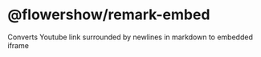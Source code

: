 # @flowershow/remark-embed

Converts Youtube link surrounded by newlines in markdown to embedded iframe
